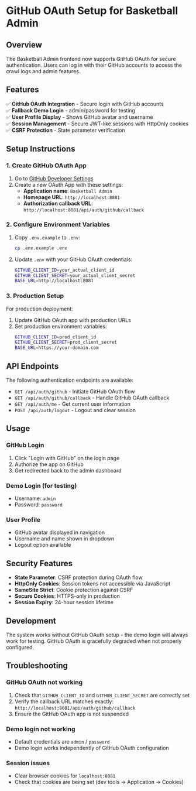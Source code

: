 # GitHub OAuth Setup for Basketball Admin

## Overview

The Basketball Admin frontend now supports GitHub OAuth for secure authentication. Users can log in with their GitHub accounts to access the crawl logs and admin features.

## Features

✅ **GitHub OAuth Integration** - Secure login with GitHub accounts  
✅ **Fallback Demo Login** - admin/password for testing  
✅ **User Profile Display** - Shows GitHub avatar and username  
✅ **Session Management** - Secure JWT-like sessions with HttpOnly cookies  
✅ **CSRF Protection** - State parameter verification  

## Setup Instructions

### 1. Create GitHub OAuth App

1. Go to [GitHub Developer Settings](https://github.com/settings/applications/new)
2. Create a new OAuth App with these settings:
   - **Application name**: `Basketball Admin`
   - **Homepage URL**: `http://localhost:8081`
   - **Authorization callback URL**: `http://localhost:8081/api/auth/github/callback`

### 2. Configure Environment Variables

1. Copy `.env.example` to `.env`:
   ```bash
   cp .env.example .env
   ```

2. Update `.env` with your GitHub OAuth credentials:
   ```bash
   GITHUB_CLIENT_ID=your_actual_client_id
   GITHUB_CLIENT_SECRET=your_actual_client_secret
   BASE_URL=http://localhost:8081
   ```

### 3. Production Setup

For production deployment:

1. Update GitHub OAuth app with production URLs
2. Set production environment variables:
   ```bash
   GITHUB_CLIENT_ID=prod_client_id
   GITHUB_CLIENT_SECRET=prod_client_secret
   BASE_URL=https://your-domain.com
   ```

## API Endpoints

The following authentication endpoints are available:

- `GET /api/auth/github` - Initiate GitHub OAuth flow
- `GET /api/auth/github/callback` - Handle GitHub OAuth callback
- `GET /api/auth/me` - Get current user information
- `POST /api/auth/logout` - Logout and clear session

## Usage

### GitHub Login
1. Click "Login with GitHub" on the login page
2. Authorize the app on GitHub
3. Get redirected back to the admin dashboard

### Demo Login (for testing)
- Username: `admin`
- Password: `password`

### User Profile
- GitHub avatar displayed in navigation
- Username and name shown in dropdown
- Logout option available

## Security Features

- **State Parameter**: CSRF protection during OAuth flow
- **HttpOnly Cookies**: Session tokens not accessible via JavaScript
- **SameSite Strict**: Cookie protection against CSRF
- **Secure Cookies**: HTTPS-only in production
- **Session Expiry**: 24-hour session lifetime

## Development

The system works without GitHub OAuth setup - the demo login will always work for testing. GitHub OAuth is gracefully degraded when not properly configured.

## Troubleshooting

### GitHub OAuth not working
1. Check that `GITHUB_CLIENT_ID` and `GITHUB_CLIENT_SECRET` are correctly set
2. Verify the callback URL matches exactly: `http://localhost:8081/api/auth/github/callback`
3. Ensure the GitHub OAuth app is not suspended

### Demo login not working
- Default credentials are `admin` / `password`
- Demo login works independently of GitHub OAuth configuration

### Session issues
- Clear browser cookies for `localhost:8081`
- Check that cookies are being set (dev tools → Application → Cookies)
